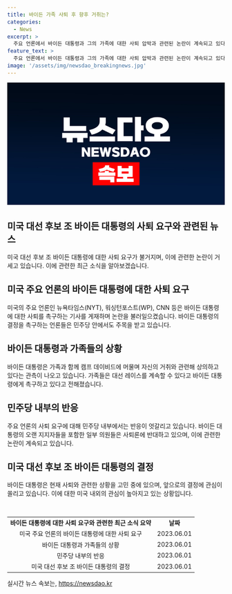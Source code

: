 ```yaml
---
title: 바이든 가족 사퇴 후 향후 거취는?
categories:
  - News
excerpt: >
  주요 언론에서 바이든 대통령과 그의 가족에 대한 사퇴 압박과 관련된 논란이 계속되고 있다. 미국의 주요 언론들인 뉴욕타임스, 워싱턴포스트, CNN 등은 바이든 대통령의 결단을 촉구하며 바이든 대통령의 측근들의 의심스러운 행동 및 바이든 대통령의 건강 상태에 관한 이야기를 보도하고 있다. 이에 따라 사퇴 요구는 정치권 뿐 아니라 곳곳에서 터져나오고 있는데, 이와 관련한 바이든 대통령과 가족들의 대선 레이스 이어갈 가능성을 논의하는 언론 보도도 늘어나고 있다.
feature_text: >
  주요 언론에서 바이든 대통령과 그의 가족에 대한 사퇴 압박과 관련된 논란이 계속되고 있다. 미국의 주요 언론들인 뉴욕타임스, 워싱턴포스트, CNN 등은 바이든 대통령의 결단을 촉구하며 바이든 대통령의 측근들의 의심스러운 행동 및 바이든 대통령의 건강 상태에 관한 이야기를 보도하고 있다. 이에 따라 사퇴 요구는 정치권 뿐 아니라 곳곳에서 터져나오고 있는데, 이와 관련한 바이든 대통령과 가족들의 대선 레이스 이어갈 가능성을 논의하는 언론 보도도 늘어나고 있다.
image: '/assets/img/newsdao_breakingnews.jpg'
---
```


<p><img src="/assets/img/newsdao_breakingnews.jpg" alt="ontimetimes 속보" /></p>

<h2 data-ke-size="size26">미국 대선 후보 조 바이든 대통령의 사퇴 요구와 관련된 뉴스</h2>

<p data-ke-size="size16">미국 대선 후보 조 바이든 대통령에 대한 사퇴 요구가 불거지며, 이에 관련한 논란이 거세고 있습니다. 이에 관련한 최근 소식을 알아보겠습니다.</p>

<h2 data-ke-size="size24">미국 주요 언론의 바이든 대통령에 대한 사퇴 요구</h2>

<p data-ke-size="size16">미국의 주요 언론인 뉴욕타임스(NYT), 워싱턴포스트(WP), CNN 등은 바이든 대통령에 대한 사퇴를 촉구하는 기사를 게재하며 논란을 불러일으켰습니다. 바이든 대통령의 결정을 촉구하는 언론들은 민주당 안에서도 주목을 받고 있습니다.</p>

<h2 data-ke-size="size24">바이든 대통령과 가족들의 상황</h2>

<p data-ke-size="size16">바이든 대통령은 가족과 함께 캠프 데이비드에 머물며 자신의 거취와 관련해 상의하고 있다는 관측이 나오고 있습니다. 가족들은 대선 레이스를 계속할 수 있다고 바이든 대통령에게 촉구하고 있다고 전해졌습니다.</p>

<h2 data-ke-size="size24">민주당 내부의 반응</h2>

<p data-ke-size="size16">주요 언론의 사퇴 요구에 대해 민주당 내부에서는 반응이 엇갈리고 있습니다. 바이든 대통령의 오랜 지지자들을 포함한 일부 의원들은 사퇴론에 반대하고 있으며, 이에 관련한 논란이 계속되고 있습니다.</p>

<h2 data-ke-size="size24">미국 대선 후보 조 바이든 대통령의 결정</h2>

<p data-ke-size="size16">바이든 대통령은 현재 사퇴와 관련한 상황을 고민 중에 있으며, 앞으로의 결정에 관심이 쏠리고 있습니다. 이에 대한 미국 내외의 관심이 높아지고 있는 상황입니다.</p>

<p data-ke-size="size16">&nbsp;</p>

<table>
    <tbody>
        <tr>
            <td style="text-align: center; height: 17px;"><b>바이든 대통령에 대한 사퇴 요구와 관련한 최근 소식 요약</b></td>
        <td style="text-align: center; height: 17px;"><b>날짜</b></td>
    </tr>
    <tr>
        <td style="text-align: center; height: 17px;">미국 주요 언론의 바이든 대통령에 대한 사퇴 요구</td>
        <td style="text-align: center; height: 17px;">2023.06.01</td>
    </tr>
        <tr>
        <td style="text-align: center; height: 17px;">바이든 대통령과 가족들의 상황</td>
        <td style="text-align: center; height: 17px;">2023.06.01</td>
    </tr>
        <tr>
        <td style="text-align: center; height: 17px;">민주당 내부의 반응</td>
        <td style="text-align: center; height: 17px;">2023.06.01</td>
    </tr>
        <tr>
        <td style="text-align: center; height: 17px;">미국 대선 후보 조 바이든 대통령의 결정</td>
        <td style="text-align: center; height: 17px;">2023.06.01</td>
    </tr>
    </tbody>
</table>
실시간 뉴스 속보는, <a href="https://newsdao.kr" rel="dofollow">https://newsdao.kr</a>


